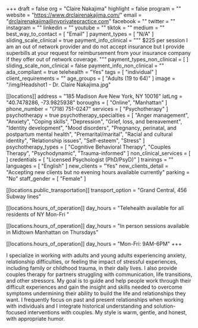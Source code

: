 +++
draft = false
org = "Claire Nakajima"
highlight = false
program = ""
website = "https://www.drclairenakajima.com/"
email = "drclairenakajima@nyprivatepractice.com"
facebook = ""
twitter = ""
instagram = ""
linkedin = ""
youtube = ""
tiktok = ""
medium = ""
best_way_to_contact = [ "Email" ]
payment_types = [ "N/A" ]
sliding_scale_clinical = true
payment_info_clinical = """
$225 per session
I am an out of network provider and do not accept insurance but I provide superbills at your request for reimbursement from your insurance company if they offer out of network coverage. """
payment_types_non_clinical = [ ]
sliding_scale_non_clinical = false
payment_info_non_clinical = ""
ada_compliant = true
telehealth = "Yes"
tags = [ "individual" ]
client_requirements = ""
age_groups = [ "Adults (19 to 64)" ]
image = "/img/Headshot1 - Dr. Claire Nakajima.jpg"

[[locations]]
address = "185 Madison Ave New York, NY 10016"
latLng = "40.7478286, -73.9825938"
boroughs = [ "Online", "Manhattan" ]
phone_number = "(718) 751-0247"
services = [ "Psychotherapy" ]
psychotherapy = true
psychotherapy_specialties = [
  "Anger management",
  "Anxiety",
  "Coping skills",
  "Depression",
  "Grief, loss, and bereavement",
  "Identity development",
  "Mood disorders",
  "Pregnancy, perinatal, and postpartum mental health",
  "Premarital/marital",
  "Racial and cultural identity",
  "Relationship issues",
  "Self-esteem",
  "Stress"
]
psychotherapy_types = [
  "Cognitive Behavioral Therapy",
  "Couples Therapy",
  "Psychodynamic",
  "Trauma-informed"
]
non_clinical_services = [ ]
credentials = [ "Licensed Psychologist (PhD/PsyD)" ]
trainings = ""
languages = [ "English" ]
new_clients = "Yes"
new_clients_detail = "Accepting new clients but no evening hours available currently"
parking = "No"
staff_gender = [ "Female" ]

  [[locations.public_transportation]]
  transport_option = "Grand Central, 456 Subway lines"

  [[locations.hours_of_operation]]
  day_hours = "Telehealth available for all residents of NY Mon-Fri "

  [[locations.hours_of_operation]]
  day_hours = "In person sessions available in Midtown Manhattan on Thursdays"

  [[locations.hours_of_operation]]
  day_hours = "Mon-Fri: 9AM-6PM"
+++

I specialize in working with adults and young adults experiencing anxiety, relationship difficulties, or feeling the impact of stressful experiences, including family or childhood trauma, in their daily lives. I also provide couples therapy for partners struggling with communication, life transitions, and other stressors. My goal is to guide and help people work through their difficult experiences and gain the insight and skills needed to overcome symptoms undermining their ability to build the life and relationships they want. I frequently focus on past and present relationships when working with individuals and I integrate historical understanding and solution-focused interventions with couples. My style is warm, gentle, and honest, with appropriate humor. 
